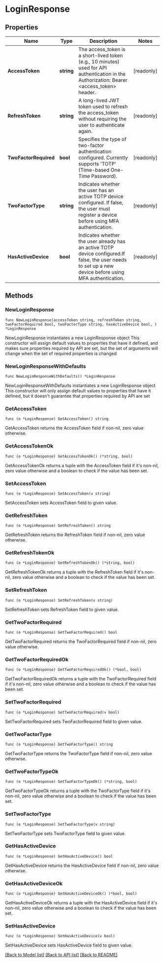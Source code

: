# LoginResponse

## Properties

Name | Type | Description | Notes
------------ | ------------- | ------------- | -------------
**AccessToken** | **string** | The access_token is a short-lived token (e.g., 10 minutes) used for API authentication in the Authorization: Bearer &lt;access_token&gt; header. | [readonly] 
**RefreshToken** | **string** | A long-lived JWT token used to refresh the access_token without requiring the user to authenticate again. | [readonly] 
**TwoFactorRequired** | **bool** | Specifies the type of two-factor authentication configured. Currently supports &#39;TOTP&#39; (Time-based One-Time Password). | [readonly] 
**TwoFactorType** | **string** | Indicates whether the user has an active TOTP device configured. If false, the user must register a device before using MFA authentication. | [readonly] 
**HasActiveDevice** | **bool** | Indicates whether the user already has an active TOTP device configured.If false, the user needs to set up a new device before using MFA authentication. | [readonly] 

## Methods

### NewLoginResponse

`func NewLoginResponse(accessToken string, refreshToken string, twoFactorRequired bool, twoFactorType string, hasActiveDevice bool, ) *LoginResponse`

NewLoginResponse instantiates a new LoginResponse object
This constructor will assign default values to properties that have it defined,
and makes sure properties required by API are set, but the set of arguments
will change when the set of required properties is changed

### NewLoginResponseWithDefaults

`func NewLoginResponseWithDefaults() *LoginResponse`

NewLoginResponseWithDefaults instantiates a new LoginResponse object
This constructor will only assign default values to properties that have it defined,
but it doesn't guarantee that properties required by API are set

### GetAccessToken

`func (o *LoginResponse) GetAccessToken() string`

GetAccessToken returns the AccessToken field if non-nil, zero value otherwise.

### GetAccessTokenOk

`func (o *LoginResponse) GetAccessTokenOk() (*string, bool)`

GetAccessTokenOk returns a tuple with the AccessToken field if it's non-nil, zero value otherwise
and a boolean to check if the value has been set.

### SetAccessToken

`func (o *LoginResponse) SetAccessToken(v string)`

SetAccessToken sets AccessToken field to given value.


### GetRefreshToken

`func (o *LoginResponse) GetRefreshToken() string`

GetRefreshToken returns the RefreshToken field if non-nil, zero value otherwise.

### GetRefreshTokenOk

`func (o *LoginResponse) GetRefreshTokenOk() (*string, bool)`

GetRefreshTokenOk returns a tuple with the RefreshToken field if it's non-nil, zero value otherwise
and a boolean to check if the value has been set.

### SetRefreshToken

`func (o *LoginResponse) SetRefreshToken(v string)`

SetRefreshToken sets RefreshToken field to given value.


### GetTwoFactorRequired

`func (o *LoginResponse) GetTwoFactorRequired() bool`

GetTwoFactorRequired returns the TwoFactorRequired field if non-nil, zero value otherwise.

### GetTwoFactorRequiredOk

`func (o *LoginResponse) GetTwoFactorRequiredOk() (*bool, bool)`

GetTwoFactorRequiredOk returns a tuple with the TwoFactorRequired field if it's non-nil, zero value otherwise
and a boolean to check if the value has been set.

### SetTwoFactorRequired

`func (o *LoginResponse) SetTwoFactorRequired(v bool)`

SetTwoFactorRequired sets TwoFactorRequired field to given value.


### GetTwoFactorType

`func (o *LoginResponse) GetTwoFactorType() string`

GetTwoFactorType returns the TwoFactorType field if non-nil, zero value otherwise.

### GetTwoFactorTypeOk

`func (o *LoginResponse) GetTwoFactorTypeOk() (*string, bool)`

GetTwoFactorTypeOk returns a tuple with the TwoFactorType field if it's non-nil, zero value otherwise
and a boolean to check if the value has been set.

### SetTwoFactorType

`func (o *LoginResponse) SetTwoFactorType(v string)`

SetTwoFactorType sets TwoFactorType field to given value.


### GetHasActiveDevice

`func (o *LoginResponse) GetHasActiveDevice() bool`

GetHasActiveDevice returns the HasActiveDevice field if non-nil, zero value otherwise.

### GetHasActiveDeviceOk

`func (o *LoginResponse) GetHasActiveDeviceOk() (*bool, bool)`

GetHasActiveDeviceOk returns a tuple with the HasActiveDevice field if it's non-nil, zero value otherwise
and a boolean to check if the value has been set.

### SetHasActiveDevice

`func (o *LoginResponse) SetHasActiveDevice(v bool)`

SetHasActiveDevice sets HasActiveDevice field to given value.



[[Back to Model list]](../README.md#documentation-for-models) [[Back to API list]](../README.md#documentation-for-api-endpoints) [[Back to README]](../README.md)


